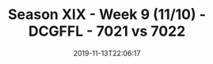 ---
title: Season XIX - Week 9 (11/10) - DCGFFL - 7021 vs 7022
teams_score:
- team: 7021
  score: 25
- team: 7022
  score: 26
mvp: Marvin, Nikki
game-ball: ''
season: 19
week: 9
date: '2019-11-13T22:06:17'
pageid: season-xix-week-9-11-10-7021-vs-7022
---